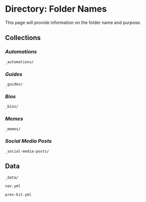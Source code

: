 # Directory: Folder Names

This page will provide information on the folder name and purpose.

## Collections

### _Automations_

`_automations/`

### _Guides_

`_guides/`

### _Bios_

`_bios/`

### _Memes_

`_memes/`

### _Social Media Posts_

`_social-media-posts/`

## Data

`_data/`

`nav.yml`

`pres-kit.yml`
